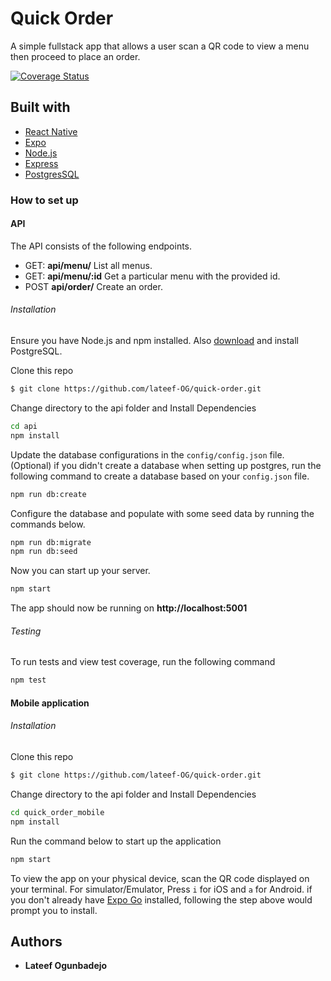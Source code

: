 # Quick Order
A simple fullstack app that allows a user scan a QR code to view a menu then proceed to place an order.

[![Coverage Status](https://coveralls.io/repos/github/lateef-OG/quick-order/badge.svg?branch=main)](https://coveralls.io/github/lateef-OG/quick-order?branch=main)

## Built with
- [React Native](https://reactnative.dev/)
- [Expo](https://docs.expo.dev/)
- [Node.js](https://nodejs.org/en/)
- [Express](https://expressjs.com)
- [PostgresSQL](https://postgresql.org)

### How to set up
#### API
The API consists of the following endpoints.
- GET: **api/menu/**
List all menus.
- GET:  **api/menu/:id** 
Get a particular menu with the provided id.
- POST **api/order/** 
Create an order.

###### Installation
Ensure you have Node.js and npm installed.
Also [download](https://www.postgresql.org/download/) and install PostgreSQL.

Clone this repo
```bash
$ git clone https://github.com/lateef-OG/quick-order.git
```
Change directory to the api folder and Install Dependencies
```bash
cd api
npm install
```
Update the database configurations in the `config/config.json` file.
(Optional) if you didn't create a database when setting up postgres, run the following command to create a database based on your `config.json` file.
```bash
npm run db:create
```
Configure the database and populate with some seed data by running the commands below.

```bash
npm run db:migrate
npm run db:seed
```

Now you can start up your server.
```bash
npm start
```

The app should now be running on **http://localhost:5001**

###### Testing
To run tests and view test coverage, run the following command
```bash
npm test
```

#### Mobile application

###### Installation

Clone this repo
```bash
$ git clone https://github.com/lateef-OG/quick-order.git
```
Change directory to the api folder and Install Dependencies
```bash
cd quick_order_mobile
npm install
```

Run the command below to start up the application
```bash
npm start
```

To view the app on your physical device, scan the QR code displayed on your terminal.
For simulator/Emulator, Press `i` for iOS and `a` for Android.
if you don't already have [Expo Go](https://expo.dev/go) installed, following the step above would prompt you to install.

## Authors
* **Lateef Ogunbadejo**